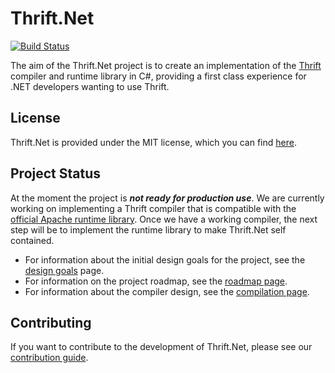 # Thrift.Net

[![Build Status](https://dev.azure.com/adamrpconnelly/Thrift.Net/_apis/build/status/Build%20and%20Run%20Tests?branchName=master)](https://dev.azure.com/adamrpconnelly/Thrift.Net/_build/latest?definitionId=3&branchName=master)

The aim of the Thrift.Net project is to create an implementation of the
[Thrift](https://thrift.apache.org/) compiler and runtime library in C#,
providing a first class experience for .NET developers wanting to use Thrift.

## License

Thrift.Net is provided under the MIT license, which you can find
[here](LICENSE).

## Project Status

At the moment the project is **_not ready for production use_**. We are
currently working on implementing a Thrift compiler that is compatible with the
[official Apache runtime library](https://www.nuget.org/packages/ApacheThrift).
Once we have a working compiler, the next step will be to implement the runtime
library to make Thrift.Net self contained.

- For information about the initial design goals for the project, see the
  [design goals](docs/design-goals.md) page.
- For information on the project roadmap, see the
  [roadmap page](docs/roadmap.md).
- For information about the compiler design, see the
  [compilation page](docs/compilation.md).

## Contributing

If you want to contribute to the development of Thrift.Net, please see our
[contribution guide](docs/CONTRIBUTING.md).
